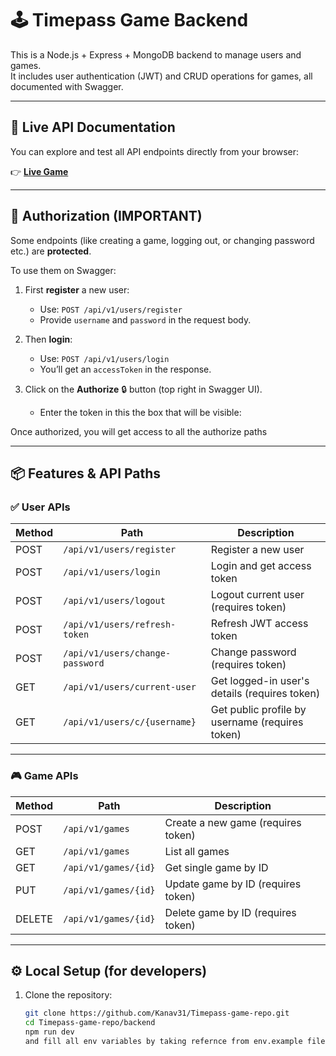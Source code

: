 # 🕹️ Timepass Game Backend

This is a Node.js + Express + MongoDB backend to manage users and games.  
It includes user authentication (JWT) and CRUD operations for games, all documented with Swagger.

---

## 🚀 Live API Documentation

You can explore and test all API endpoints directly from your browser:

👉 [**Live Game**](https://timepass-game-repo.onrender.com/api/v1/api-docs/)

---

## 🔑 Authorization (IMPORTANT)

Some endpoints (like creating a game, logging out, or changing password etc.) are **protected**.

To use them on Swagger:

1. First **register** a new user:
   - Use: `POST /api/v1/users/register`  
   - Provide `username` and `password` in the request body.

2. Then **login**:
   - Use: `POST /api/v1/users/login`
   - You’ll get an `accessToken` in the response.

3. Click on the **Authorize** 🔒 button (top right in Swagger UI).
   - Enter the token in this the box that will be visible:  

Once authorized, you will get access to all the authorize paths

---

## 📦 Features & API Paths

### ✅ User APIs

| Method | Path                                        | Description                            |
|-------|----------------------------------------------|----------------------------------------|
| POST  | `/api/v1/users/register`                     | Register a new user                    |
| POST  | `/api/v1/users/login`                        | Login and get access token             |
| POST  | `/api/v1/users/logout`                        | Logout current user (requires token)   |
| POST  | `/api/v1/users/refresh-token`                | Refresh JWT access token               |
| POST  | `/api/v1/users/change-password`              | Change password (requires token)       |
| GET   | `/api/v1/users/current-user`                 | Get logged-in user's details (requires token) |
| GET   | `/api/v1/users/c/{username}`                 | Get public profile by username (requires token) |

---

### 🎮 Game APIs

| Method | Path                    | Description                                 |
|-------|-------------------------|---------------------------------------------|
| POST  | `/api/v1/games`         | Create a new game (requires token)         |
| GET   | `/api/v1/games`        | List all games                             |
| GET   | `/api/v1/games/{id}`    | Get single game by ID                      |
| PUT   | `/api/v1/games/{id}`    | Update game by ID (requires token)         |
| DELETE| `/api/v1/games/{id}`    | Delete game by ID (requires token)         |

---

## ⚙️ Local Setup (for developers)

1. Clone the repository:
   ```bash
   git clone https://github.com/Kanav31/Timepass-game-repo.git
   cd Timepass-game-repo/backend
   npm run dev
   and fill all env variables by taking refernce from env.example file.
